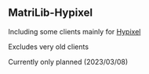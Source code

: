 ## MatriLib-Hypixel

Including some clients mainly for [Hypixel](https://hypixe.net/)

Excludes very old clients

Currently only planned (2023/03/08)
